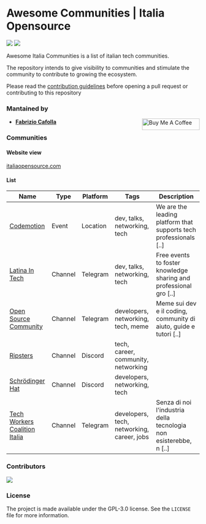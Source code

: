 # Awesome Communities | Italia Opensource

<img src='https://img.shields.io/badge/list-6-green'> <img src='https://img.shields.io/github/last-commit/italia-opensource/awesome-italia-opensource/main'>

Awesome Italia Communities is a list of italian tech communities.

The repository intends to give visibility to communities and stimulate the community to contribute to growing the ecosystem.

Please read the [contribution guidelines](https://github.com/italia-opensource/awesome-italia-opensource/blob/main/CONTRIBUTING.md) before opening a pull request or contributing to this repository

### Mantained by

- **[Fabrizio Cafolla](https://github.com/FabrizioCafolla)** <a href="https://www.buymeacoffee.com/fabriziocafolla" target="_blank"><img align="right" src="https://www.buymeacoffee.com/assets/img/custom_images/orange_img.png" alt="Buy Me A Coffee" style="height: 30px !important; width: 150px !important" ></a>

### Communities

#### Website view

[italiaopensource.com](https://italiaopensource.com/communities)

#### List

| Name                                                         | Type    | Platform | Tags                                       | Description                                                       |
| ------------------------------------------------------------ | ------- | -------- | ------------------------------------------ | ----------------------------------------------------------------- |
| [Codemotion](https://www.codemotion.com/)                    | Event   | Location | dev, talks, networking, tech               | We are the leading platform that supports tech professionals [..] |
| [Latina In Tech](https://latina-in-tech.github.io/)          | Channel | Telegram | dev, talks, networking, tech               | Free events to foster knowledge sharing and professional gro [..] |
| [Open Source Community](https://t.me/ptkdev_support_italian) | Channel | Telegram | developers, networking, tech, meme         | Meme sui dev e il coding, community di aiuto, guide e tutori [..] |
| [Ripsters](https://discord.com/invite/fbQXQ3zqce)            | Channel | Discord  | tech, career, community, networking        |                                                                   |
| [Schrödinger Hat](https://discord.com/invite/RTXr8A3eFn)     | Channel | Discord  | developers, networking, tech               |                                                                   |
| [Tech Workers Coalition Italia](https://twc-italia.org/)     | Channel | Telegram | developers, tech, networking, career, jobs | Senza di noi l'industria della tecnologia non esisterebbe, n [..] |

### Contributors

<a href="https://github.com/italia-opensource/awesome-italia-opensource/graphs/contributors"> <img src="https://contrib.rocks/image?repo=italia-opensource/awesome-italia-opensource" /> </a>

### License

The project is made available under the GPL-3.0 license. See the `LICENSE` file for more information.